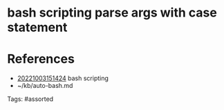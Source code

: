 # bash scripting parse args with case statement

# References
- [20221003151424](/zet/20221003151424/README.md) bash scripting
- ~/kb/auto-bash.md

Tags:
    #assorted
